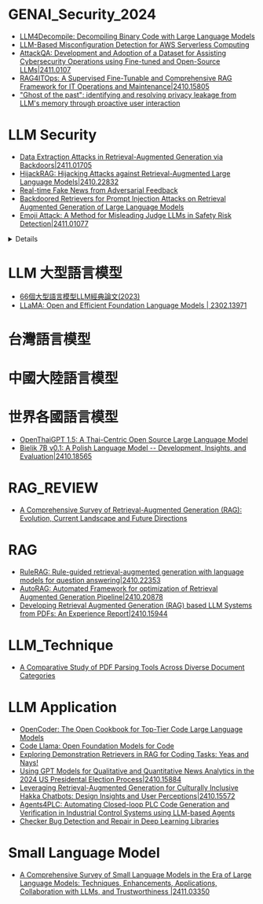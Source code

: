 # GENAI_Security_2024
- [LLM4Decompile: Decompiling Binary Code with Large Language Models](https://arxiv.org/abs/2403.05286)
- [LLM-Based Misconfiguration Detection for AWS Serverless Computing](https://arxiv.org/abs/2411.00642)
- [AttackQA: Development and Adoption of a Dataset for Assisting Cybersecurity Operations using Fine-tuned and Open-Source LLMs|2411.0107](https://arxiv.org/abs/2411.01073)
- [RAG4ITOps: A Supervised Fine-Tunable and Comprehensive RAG Framework for IT Operations and Maintenance|2410.15805](https://arxiv.org/abs/2410.15805)
- ["Ghost of the past": identifying and resolving privacy leakage from LLM's memory through proactive user interaction](https://arxiv.org/abs/2410.14931)
# LLM Security
- [Data Extraction Attacks in Retrieval-Augmented Generation via Backdoors|2411.01705](https://arxiv.org/abs/2411.01705)
- [HijackRAG: Hijacking Attacks against Retrieval-Augmented Large Language Models|2410.22832](https://arxiv.org/abs/2410.22832)
- [Real-time Fake News from Adversarial Feedback](https://arxiv.org/abs/2410.14651)
- [Backdoored Retrievers for Prompt Injection Attacks on Retrieval Augmented Generation of Large Language Models](https://arxiv.org/abs/2410.14479)
- [Emoji Attack: A Method for Misleading Judge LLMs in Safety Risk Detection|2411.01077](https://arxiv.org/abs/2411.01077)

<details>

  - 越獄攻擊(Jailbreaking attacks)展示如何利用惡意提示誘騙大型語言模式 (LLM) 產生有害輸出。
  - 為了防止這些攻擊，通常會聘請其他 LLMs作為judges來評估生成內容的危害性。
  - 然而，依賴 LLMs作為評判可能會為檢測過程帶來偏差，進而損害評估的有效性。
  - 在本文中，我們表明，法官法學碩士與其他 LLMs一樣，也受到令牌分割偏差的影響。
  - 當令牌被分割成更小的子令牌並改變它們的嵌入時，就會出現這種偏差。
  - 這使得模型更難檢測有害內容。
  - 具體來說，這種偏差可能會導致子令牌與嵌入空間中的原始令牌顯著不同，從而導致對有害內容做出錯誤的「安全」預測。
  - 為了利用法官法學碩士中的這種偏見，我們引入了表情符號攻擊——一種將表情符號放置在令牌中以增加子令牌與其原始令牌之間的嵌入差異的方法。
  - 這些表情符號創建了新的標記，進一步扭曲了標記嵌入，加劇了偏見。
  - 為了應對表情符號攻擊，我們設計了提示來幫助法學碩士過濾掉不尋常的字元。
  - 然而，仍然可以透過混合使用表情符號和其他字元來繞過這種防禦。
  - 表情符號攻擊還可以與使用少量學習的現有越獄提示相結合，這使得法學碩士能夠使用表情符號產生有害的回應。
  - 這些回應經常被法學碩士法官錯誤地標記為“安全”，從而使攻擊得以溜走。
  - 我們對六位最先進的 Judge LLM 進行的實驗表明，
  - Emoji 攻擊允許 25% 的有害響應繞過 Llama Guard 和 Llama Guard 2 的檢測，
  - 而 ShieldLM 的檢測則高達 75%。
  - 這些結果凸顯了需要更強大的法官法學碩士來解決這個漏洞。
  - 我們的程式碼可在https://github.com/zhipeng-wei/EmojiAttack取得。 

</details>


# LLM 大型語言模型
- [66個大型語言模型LLM經典論文(2023)](https://tomohiroliu22.medium.com/66%E5%80%8B%E5%A4%A7%E5%9E%8B%E8%AA%9E%E8%A8%80%E6%A8%A1%E5%9E%8Bllm%E7%B6%93%E5%85%B8%E8%AB%96%E6%96%87-0fcdab74e822)
- [LLaMA: Open and Efficient Foundation Language Models | 2302.13971](https://arxiv.org/pdf/2302.13971)
# 台灣語言模型
# 中國大陸語言模型
# 世界各國語言模型
- [OpenThaiGPT 1.5: A Thai-Centric Open Source Large Language Model]()
- [Bielik 7B v0.1: A Polish Language Model -- Development, Insights, and Evaluation|2410.18565](https://arxiv.org/abs/2410.18565)

# RAG_REVIEW
- [A Comprehensive Survey of Retrieval-Augmented Generation (RAG): Evolution, Current Landscape and Future Directions](https://arxiv.org/abs/2410.12837)

# RAG
- [RuleRAG: Rule-guided retrieval-augmented generation with language models for question answering|2410.22353](https://arxiv.org/abs/2410.22353)
- [AutoRAG: Automated Framework for optimization of Retrieval Augmented Generation Pipeline|2410.20878](https://arxiv.org/abs/2410.20878)
- [Developing Retrieval Augmented Generation (RAG) based LLM Systems from PDFs: An Experience Report|2410.15944](https://arxiv.org/abs/2410.15944)
# LLM_Technique
- [A Comparative Study of PDF Parsing Tools Across Diverse Document Categories](https://arxiv.org/abs/2410.09871)
# LLM Application
- [OpenCoder: The Open Cookbook for Top-Tier Code Large Language Models](https://arxiv.org/abs/2411.04905)
- [Code Llama: Open Foundation Models for Code]()
- [Exploring Demonstration Retrievers in RAG for Coding Tasks: Yeas and Nays!](https://arxiv.org/abs/2410.09662)
- [Using GPT Models for Qualitative and Quantitative News Analytics in the 2024 US Presidental Election Process|2410.15884](https://arxiv.org/abs/2410.15884)
- [Leveraging Retrieval-Augmented Generation for Culturally Inclusive Hakka Chatbots: Design Insights and User Perceptions|2410.15572](https://arxiv.org/abs/2410.15572)
- [Agents4PLC: Automating Closed-loop PLC Code Generation and Verification in Industrial Control Systems using LLM-based Agents](https://arxiv.org/abs/2410.14209)
- [Checker Bug Detection and Repair in Deep Learning Libraries](https://arxiv.org/abs/2410.06440)

# Small Language Model
- [A Comprehensive Survey of Small Language Models in the Era of Large Language Models: Techniques, Enhancements, Applications, Collaboration with LLMs, and Trustworthiness |2411.03350](https://arxiv.org/abs/2411.03350)
